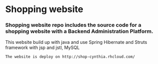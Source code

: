 Shopping website 
=============


### Shopping website repo includes the source code for a shopping website with a Backend Administration Platform. 

This website build up with java and use Spring Hibernate and Struts framework with jsp and jstl, MySQL

```
The website is deploy on http://shop-cynthia.rhcloud.com/
```


